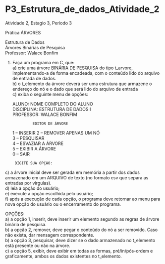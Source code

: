 # P3_Estrutura_de_dados_Atividade_2	
Atividade 2, Estagio 3, Período 3 		

Prática ÁRVORES		

Estrutura de Dados	
Árvores Binárias de Pesquisa	
Professor: Walace Bonfim

1) Faça um programa em C, que: 				
a) crie uma árvore BINÁRIA DE PESQUISA do tipo t_arvore, implementando-a de forma encadeada, com o conteúdo lido do arquivo de entrada de dados.			
b) o t_elemento da árvore deverá ser uma estrutura que armazene o endereço do nó e o dado que será lido do arquivo de entrada					
c) exiba o seguinte menu de opções: 			
	
	ALUNO: NOME COMPLETO DO ALUNO	
	DISCIPLINA: ESTRUTURA DE DADOS I	
	PROFESSOR: WALACE BONFIM	
	
				EDITOR DE ÁRVORE 	
	1 – INSERIR	
	2 – REMOVER APENAS UM NÓ		
	3 – PESQUISAR		
	4 – ESVAZIAR A ÁRVORE			
	5 – EXIBIR A ÁRVORE		
	0 – SAIR	

		DIGITE SUA OPÇÃO: 

c) a árvore inicial deve ser gerada em memória a partir dos dados armazenado em um ARQUIVO de texto (no formato csv que separa as entradas por vírgulas).			
d) leia a opção do usuário; 						
e) execute a opção escolhida pelo usuário; 					
f) após a execução de cada opção, o programa deve retornar ao menu para nova opção do usuário ou o encerramento do programa.					

OPÇÕES:				
a) a opção 1, inserir, deve inserir um elemento segundo as regras de árvore binária de pesquisa.				
b) a opção 2, remover, deve pegar o conteúdo do nó a ser removido. Caso não exista, dar mensagem correspondente.				
b) a opção 3, pesquisar, deve dizer se o dado armazenado no t_elemento está presente ou não na árvore.				
c) a opção 5, exibir, deve exibir em todas as formas, pré/in/pós-ordem e graficamente, ambos os dados existentes no t_elemento.				
